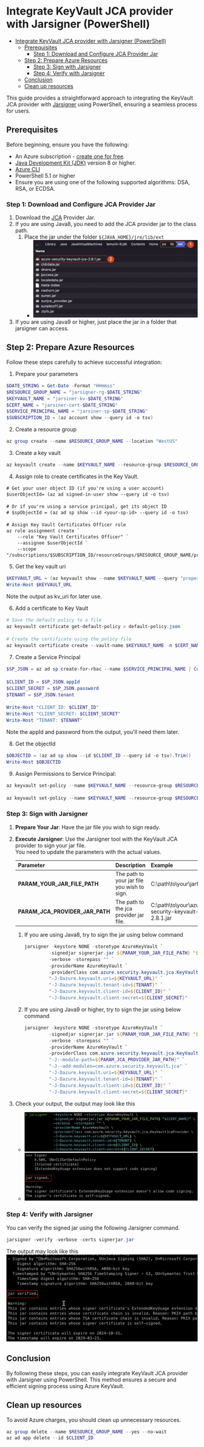 <!-- Refer to https://github.com/Azure/azure-sdk-for-java/issues/35677  -->
# Integrate KeyVault JCA provider with Jarsigner (PowerShell)

- [Integrate KeyVault JCA provider with Jarsigner (PowerShell)](#integrate-keyvault-jca-provider-with-jarsigner-powershell)
    * [Prerequisites](#prerequisites)
        + [Step 1: Download and Configure JCA Provider Jar](#step-1--download-and-configure-jca-provider-jar)
    * [Step 2: Prepare Azure Resources](#step-2--prepare-azure-resources)
        + [Step 3: Sign with Jarsigner](#step-3--sign-with-jarsigner)
        + [Step 4: Verify with Jarsigner](#step-4--verify-with-jarsigner)
    * [Conclusion](#conclusion)
    * [Clean up resources](#clean-up-resources)

This guide provides a straightforward approach to integrating the KeyVault JCA provider with [Jarsigner](https://docs.oracle.com/javase/8/docs/technotes/tools/unix/jarsigner.html) using PowerShell, ensuring a seamless process for users.

## Prerequisites
Before beginning, ensure you have the following:

- An Azure subscription - [create one for free](https://azure.microsoft.com/free).
- [Java Development Kit (JDK)](/java/azure/jdk/) version 8 or higher.
- [Azure CLI](/cli/azure/install-azure-cli)
- PowerShell 5.1 or higher
- Ensure you are using one of the following supported algorithms: DSA, RSA, or ECDSA.

### Step 1: Download and Configure JCA Provider Jar

1. Download the [JCA](https://repo1.maven.org/maven2/com/azure/azure-security-keyvault-jca/2.8.1/azure-security-keyvault-jca-2.8.1.jar) Provider Jar.
2. If you are using Java8, you need to add the JCA provider jar to the class path.
    1. Place the jar under the folder `${JAVA_HOME}/jre/lib/ext`
        - ![img.jpg](../Ressources/JCA/place_jar.jpg)
3. If you are using Java9 or higher, just place the jar in a folder that jarsigner can access.
        
## Step 2: Prepare Azure Resources

Follow these steps carefully to achieve successful integration:

1. Prepare your parameters
```powershell
$DATE_STRING = Get-Date -Format "HHmmss"
$RESOURCE_GROUP_NAME = "jarsigner-rg-$DATE_STRING"
$KEYVAULT_NAME = "jarsiner-kv-$DATE_STRING"
$CERT_NAME = "jarsiner-cert-$DATE_STRING"
$SERVICE_PRINCIPAL_NAME = "jarsiner-sp-$DATE_STRING"
$SUBSCRIPTION_ID = (az account show --query id -o tsv)
```

2. Create a resource group
```powershell
az group create --name $RESOURCE_GROUP_NAME --location "WestUS"
```

3. Create a key vault
```powershell
az keyvault create --name $KEYVAULT_NAME --resource-group $RESOURCE_GROUP_NAME --location "WestUS"
```

4. Assign role to create certificates in the Key Vault.

```shell
# Get your user object ID (if you're using a user account)
$userObjectId= (az ad signed-in-user show --query id -o tsv)

# Or if you're using a service principal, get its object ID
# $spObjectId = (az ad sp show --id <your-sp-id> --query id -o tsv)

# Assign Key Vault Certificates Officer role
az role assignment create `
    --role "Key Vault Certificates Officer" `
    --assignee $userObjectId `
    --scope "/subscriptions/$SUBSCRIPTION_ID/resourceGroups/$RESOURCE_GROUP_NAME/providers/Microsoft.KeyVault/vaults/$KEYVAULT_NAME"
```

5. Get the key vault uri
```powershell
$KEYVAULT_URL = (az keyvault show --name $KEYVAULT_NAME --query "properties.vaultUri" --resource-group $RESOURCE_GROUP_NAME -o tsv).Trim()
Write-Host $KEYVAULT_URL
```
Note the output as kv_uri for later use.

6. Add a certificate to Key Vault
```powershell
# Save the default policy to a file
az keyvault certificate get-default-policy > default-policy.json

# Create the certificate using the policy file
az keyvault certificate create --vault-name $KEYVAULT_NAME -n $CERT_NAME -p "@default-policy.json"
```

7. Create a Service Principal
```powershell
$SP_JSON = az ad sp create-for-rbac --name $SERVICE_PRINCIPAL_NAME | ConvertFrom-Json

$CLIENT_ID = $SP_JSON.appId
$CLIENT_SECRET = $SP_JSON.password
$TENANT = $SP_JSON.tenant

Write-Host "CLIENT_ID: $CLIENT_ID"
Write-Host "CLIENT_SECRET: $CLIENT_SECRET"
Write-Host "TENANT: $TENANT"
```
Note the appId and password from the output, you'll need them later.

8. Get the objectId
```powershell
$OBJECTID = (az ad sp show --id $CLIENT_ID --query id -o tsv).Trim()
Write-Host $OBJECTID
```

9. Assign Permissions to Service Principal:
```powershell
az keyvault set-policy --name $KEYVAULT_NAME --resource-group $RESOURCE_GROUP_NAME --object-id $OBJECTID --secret-permissions get 

az keyvault set-policy --name $KEYVAULT_NAME --resource-group $RESOURCE_GROUP_NAME --object-id $OBJECTID --certificate-permissions get list
```

### Step 3: Sign with Jarsigner

1. **Prepare Your Jar**: Have the jar file you wish to sign ready.
2. **Execute Jarsigner**: Use the Jarsigner tool with the KeyVault JCA provider to sign your jar file.  
    You need to update the parameters with the actual values.   

    | Parameter | Description |Example|
    |---|---|---|
    | **PARAM_YOUR_JAR_FILE_PATH** | The path to your jar file you wish to sign. | C:\path\to\your\jarfile.jar |
    | **PARAM_JCA_PROVIDER_JAR_PATH** | The path to the jca provider jar file. | C:\path\to\your\azure-security-keyvault-jca-2.8.1.jar |

    1. If you are using Java8, try to sign the jar using below command
         ```powershell
         jarsigner -keystore NONE -storetype AzureKeyVault `
                  -signedjar signerjar.jar ${PARAM_YOUR_JAR_FILE_PATH} "${CERT_NAME}" `
                  -verbose -storepass "" `
                  -providerName AzureKeyVault `
                  -providerClass com.azure.security.keyvault.jca.KeyVaultJcaProvider `
                  "-J-Dazure.keyvault.uri=${KEYVAULT_URL}" `
                  "-J-Dazure.keyvault.tenant-id=${TENANT}" `
                  "-J-Dazure.keyvault.client-id=${CLIENT_ID}" `
                  "-J-Dazure.keyvault.client-secret=${CLIENT_SECRET}"
         ```

    2. If you are using Java9 or higher, try to sign the jar using below command
         ```powershell
         jarsigner -keystore NONE -storetype AzureKeyVault `
                  -signedjar signerjar.jar ${PARAM_YOUR_JAR_FILE_PATH} "${CERT_NAME}" `
                  -verbose -storepass "" `
                  -providerName AzureKeyVault `
                  -providerClass com.azure.security.keyvault.jca.KeyVaultJcaProvider `
                  "-J--module-path=${PARAM_JCA_PROVIDER_JAR_PATH}" `
                  "-J--add-modules=com.azure.security.keyvault.jca" `
                  "-J-Dazure.keyvault.uri=${KEYVAULT_URL}" `
                  "-J-Dazure.keyvault.tenant-id=${TENANT}" `
                  "-J-Dazure.keyvault.client-id=${CLIENT_ID}" `
                  "-J-Dazure.keyvault.client-secret=${CLIENT_SECRET}"
         ```
3. Check your output, the output may look like this
    - ![Alt text](../Ressources/JCA/sign_1.jpg)
    - ![Alt text](../Ressources/JCA/sign_2.jpg)

### Step 4: Verify with Jarsigner
You can verify the signed jar using the following Jarsigner command.
```powershell
jarsigner -verify -verbose -certs signerjar.jar
```
The output may look like this
![Alt text](../Ressources/JCA/verify_1.jpg)

## Conclusion

By following these steps, you can easily integrate KeyVault JCA provider with Jarsigner using PowerShell. This method ensures a secure and efficient signing process using Azure KeyVault.

## Clean up resources
To avoid Azure charges, you should clean up unnecessary resources.  

```powershell
az group delete --name $RESOURCE_GROUP_NAME --yes --no-wait
az ad app delete --id $CLIENT_ID
```